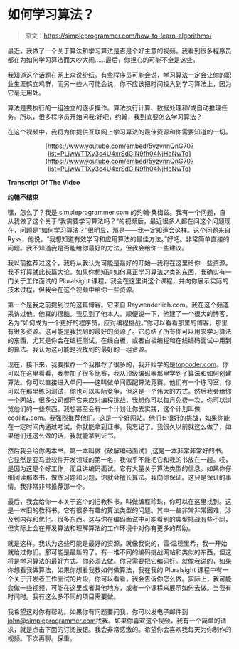 # 如何学习算法？

> 原文：<https://simpleprogrammer.com/how-to-learn-algorithms/>

最近，我做了一个关于算法和学习算法是否是个好主意的视频。我看到很多程序员都在为如何学习算法而大吵大闹……最后，你担心的可能不全是这些。

我知道这个话题在网上众说纷纭。有些程序员可能会说，学习算法一定会让你的职业生涯鹤立鸡群，而另一些人可能会说，你不应该把时间投入到学习算法上，因为它毫无用处。

算法是要执行的一组独立的逐步操作。算法执行计算、数据处理和/或自动推理任务。所以，很多程序员开始问我:好吧，约翰，我到底要怎么学习算法？

在这个视频中，我将为你提供互联网上学习算法的最佳资源和你需要知道的一切。

<center>

[https://www.youtube.com/embed/5yzvnnQnG70?list=PLjwWT1Xy3c4U4xrSdGiN9fh04NjHoNwTq](https://www.youtube.com/embed/5yzvnnQnG70?list=PLjwWT1Xy3c4U4xrSdGiN9fh04NjHoNwTq)

</center>

**Transcript Of The Video**

**约翰不结束**

嘿，怎么了？我是 simpleprogrammer.com 的约翰·桑梅兹。我有一个问题，自从我做了这个关于“我需要学习算法吗？”的视频后，最近很多人都在问这个问题现在，问题是“如何学习算法？”很明显，那是——我一定知道会这样。这个问题来自 Ryss，他说，“我想知道有效学习和应用算法的最佳方法。”好吧。非常简单直接的问题。我不知道我是否能给你最好的方法，但我会给你一些建议。

我以前推荐过这个。我将从我认为可能是最好的开始—我将在这里给你一些资源。我不打算就此长篇大论。如果你想知道如何真正学习算法之类的东西，我确实有一门关于工作面试的 Pluralsight 课程，我会在这里讲这个课程，并向你展示实际的技术过程，但我会在这个视频中给你一些资源。

第一个是我之前提到过的这篇博客。它来自 Raywenderlich.com。我在这个频道采访过他。他真的很酷。我见到了他本人。顺便说一下，他建了一个很大的博客，名为“如何成为一个更好的程序员，应对编程挑战。”你可以看看那里的博客，那里有很多资源。这可能是我找到的最好的资源了。它总结了所有你可以用来学习算法的东西，尤其是你会在编程测试，在线白板，或者白板编程和在线编码面试中用到的算法。我认为这可能是我找到的最好的一组资源。

现在，接下来，我要推荐一个我推荐了很多的，我开始学的是[topcoder.com](https://www.topcoder.com/)。你可以在这里看看，我参加了很多比赛，我从顶级编码器那里学到了算法和如何创建算法。你可以直接进入单间——这叫做单间匹配算法竞赛。他们有一个练习室，你可以在那里练习测试，你也可以实际竞争，但这是一个伟大的方式。然后我会给你一个网站，很多公司都用它来应对编程挑战，我想你可以每月免费一次，你可以浏览他们的一些东西。我想甚至会有一个计划让你去实践，这个计划叫做 codility.com。我强烈推荐他们。这是一个好网站。他们有很好的挑战，如果你能在一定时间内通过考试，你就能拿到证书。我忘记了。我很久以前就这么做了，如果他们还这么做的话，我就能拿到证书。

然后我会给你两本书。第一本叫做《破解编码面试》,这是一本非常非常好的书。它显然是亚马逊软件开发领域的第一名，我似乎不能把它和我的书放在一起。哎，是因为这是个好工作，而且讲编码面试。它有大量关于算法类型的信息。如果你仔细阅读那本书，做练习题和习题，你就会擅长算法。我向你保证。这只是保证的事情。我非常非常推荐那一个。

最后，我会给你一本关于这个的旧教科书，叫做编程珍珠，你可以在这里找到。这是一本旧的教科书。它有很多有趣的算法类型的问题。其中一些非常非常困难，涉及到内存和优化。很多东西。这与你在编码面试中可能看到的典型挑战有些不同，但实际上会在开发算法和理解算法的工作环境中对你有更多的帮助。

就是这样。我认为这些可能是最好的资源，就像我说的，雷·温德里希，我一开始就给过你们。那可能是最新的了。有一堆不同的编码挑战网站和类似的东西，但这将是学习算法的最好方式。你必须去做。你只需要把它编码好。就像我说的，如果你想看我做算法，如果你想看我教如何做算法，我在我的 Pluralsight 课程中有一个关于开发者工作面试的片段，你可以看看，我会告诉你怎么做。实际上，我可能会做一些视频，可能在这里或者其他地方，或者一个课程来展示如何去做。当我有时间时。我有这么多不同的项目需要做。

我希望这对你有帮助。如果你有问题要问我，你可以发电子邮件到[john@simpleprogrammer.com](mailto:john@simpleprogrammer.com)找我。如果你喜欢这个视频，我有一个简单的请求，就是点击下面的订阅按钮。我会非常感激的。希望你会喜欢我每天为你制作的视频。下次再聊。保重。